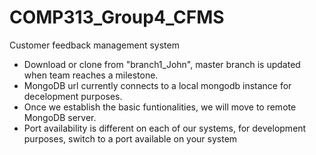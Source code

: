 # COMP313_Group4_CFMS
Customer feedback management system

- Download or clone from "branch1_John", master branch is updated when team reaches a milestone.
- MongoDB url currently connects to a local mongodb instance for decelopment purposes.
- Once we establish the basic funtionalities, we will move to remote MongoDB server.
- Port availability is different on each of our systems, for development purposes, switch to a port available on your system

